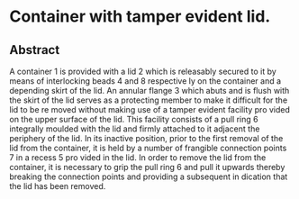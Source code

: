 # Container with tamper evident lid.

## Abstract
A container 1 is provided with a lid 2 which is releasably secured to it by means of interlocking beads 4 and 8 respective ly on the container and a depending skirt of the lid. An annular flange 3 which abuts and is flush with the skirt of the lid serves as a protecting member to make it difficult for the lid to be re moved without making use of a tamper evident facility pro vided on the upper surface of the lid. This facility consists of a pull ring 6 integrally moulded with the lid and firmly attached to it adjacent the periphery of the lid. In its inactive position, prior to the first removal of the lid from the container, it is held by a number of frangible connection points 7 in a recess 5 pro vided in the lid. In order to remove the lid from the container, it is necessary to grip the pull ring 6 and pull it upwards thereby breaking the connection points and providing a subsequent in dication that the lid has been removed.